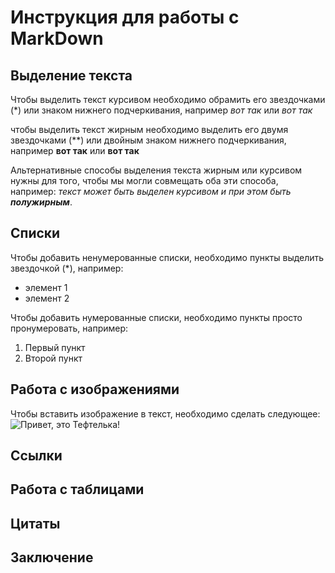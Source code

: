 # Инструкция для работы с MarkDown

## Выделение текста

Чтобы выделить текст курсивом необходимо обрамить его звездочками (*) или знаком нижнего подчеркивания, например *вот так* или _вот так_

чтобы выделить текст жирным необходимо выделить его двумя звездочками (**) или двойным знаком нижнего подчеркивания, например **вот так** или __вот так__

Альтернативные способы выделения текста жирным или курсивом нужны для того, чтобы мы могли совмещать оба эти способа, например: _текст может быть выделен курсивом и при этом быть **полужирным**_.

## Списки

Чтобы добавить ненумерованные списки, необходимо пункты выделить звездочкой (*), например:
* элемент 1
* элемент 2

Чтобы добавить нумерованные списки, необходимо пункты просто пронумеровать, например:
1. Первый пункт
2. Второй пункт

## Работа с изображениями

Чтобы вставить изображение в текст, необходимо сделать следующее:
![Привет, это Тефтелька!](Teftelka.jpg)

## Ссылки

## Работа с таблицами

## Цитаты

## Заключение